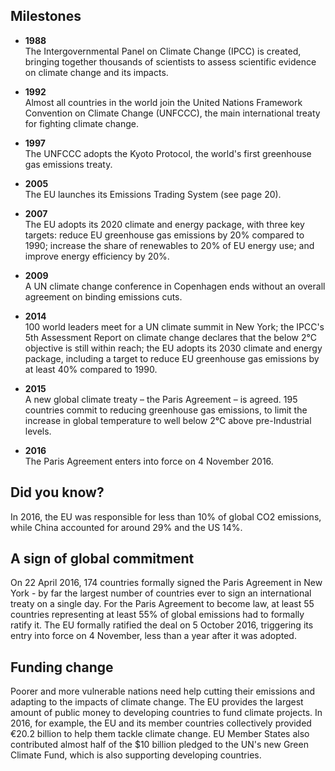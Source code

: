 ## Milestones

- **1988**  
  The Intergovernmental Panel on Climate Change (IPCC) is created, bringing together thousands of scientists to assess scientific evidence on climate change and its impacts.

- **1992**  
  Almost all countries in the world join the United Nations Framework Convention on Climate Change (UNFCCC), the main international treaty for fighting climate change.

- **1997**  
  The UNFCCC adopts the Kyoto Protocol, the world's first greenhouse gas emissions treaty.

- **2005**  
  The EU launches its Emissions Trading System (see page 20).

- **2007**  
  The EU adopts its 2020 climate and energy package, with three key targets: reduce EU greenhouse gas emissions by 20% compared to 1990; increase the share of renewables to 20% of EU energy use; and improve energy efficiency by 20%.

- **2009**  
  A UN climate change conference in Copenhagen ends without an overall agreement on binding emissions cuts.

- **2014**  
  100 world leaders meet for a UN climate summit in New York; the IPCC's 5th Assessment Report on climate change declares that the below 2°C objective is still within reach; the EU adopts its 2030 climate and energy package, including a target to reduce EU greenhouse gas emissions by at least 40% compared to 1990.

- **2015**  
  A new global climate treaty – the Paris Agreement – is agreed. 195 countries commit to reducing greenhouse gas emissions, to limit the increase in global temperature to well below 2°C above pre-Industrial levels.

- **2016**  
  The Paris Agreement enters into force on 4 November 2016.

## Did you know?  
In 2016, the EU was responsible for less than 10% of global CO2 emissions, while China accounted for around 29% and the US 14%.

## A sign of global commitment  
On 22 April 2016, 174 countries formally signed the Paris Agreement in New York - by far the largest number of countries ever to sign an international treaty on a single day. For the Paris Agreement to become law, at least 55 countries representing at least 55% of global emissions had to formally ratify it. The EU formally ratified the deal on 5 October 2016, triggering its entry into force on 4 November, less than a year after it was adopted.

## Funding change  
Poorer and more vulnerable nations need help cutting their emissions and adapting to the impacts of climate change. The EU provides the largest amount of public money to developing countries to fund climate projects. In 2016, for example, the EU and its member countries collectively provided €20.2 billion to help them tackle climate change. EU Member States also contributed almost half of the $10 billion pledged to the UN's new Green Climate Fund, which is also supporting developing countries.
